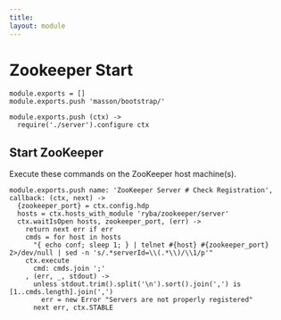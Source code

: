 ```yaml
---
title: 
layout: module
---
```


# Zookeeper Start

    module.exports = []
    module.exports.push 'masson/bootstrap/'

    module.exports.push (ctx) ->
      require('./server').configure ctx

## Start ZooKeeper

Execute these commands on the ZooKeeper host machine(s).

    module.exports.push name: 'ZooKeeper Server # Check Registration', callback: (ctx, next) ->
      {zookeeper_port} = ctx.config.hdp
      hosts = ctx.hosts_with_module 'ryba/zookeeper/server'
      ctx.waitIsOpen hosts, zookeeper_port, (err) ->
        return next err if err
        cmds = for host in hosts
          "{ echo conf; sleep 1; } | telnet #{host} #{zookeeper_port} 2>/dev/null | sed -n 's/.*serverId=\\(.*\\)/\\1/p'"
        ctx.execute
          cmd: cmds.join ';'
        , (err, _, stdout) ->
          unless stdout.trim().split('\n').sort().join(',') is [1..cmds.length].join(',')
            err = new Error "Servers are not properly registered" 
          next err, ctx.STABLE

